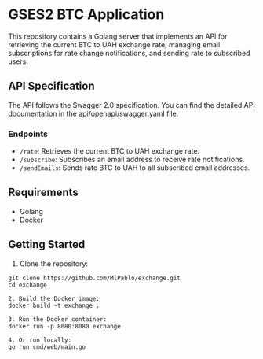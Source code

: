 # GSES2 BTC Application

This repository contains a Golang server that implements an API for retrieving the current BTC to UAH exchange rate, managing email subscriptions for rate change notifications, and sending rate to subscribed users.

## API Specification

The API follows the Swagger 2.0 specification. You can find the detailed API documentation in the api/openapi/swagger.yaml file.

### Endpoints

- `/rate`: Retrieves the current BTC to UAH exchange rate.
- `/subscribe`: Subscribes an email address to receive rate notifications.
- `/sendEmails`: Sends rate BTC to UAH to all subscribed email addresses.

## Requirements

- Golang
- Docker

## Getting Started

1. Clone the repository:

```shell
git clone https://github.com/MlPablo/exchange.git
cd exchange

2. Build the Docker image:
docker build -t exchange .

3. Run the Docker container:
docker run -p 8080:8080 exchange

4. Or run locally:
go run cmd/web/main.go

